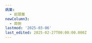 ```yaml
---
病巣:
  - 前頭葉
newColumn3:
  - 両側
lastmod: '2025-03-06'
last_edited: 2025-02-27T00:00:00.000Z
---
```



